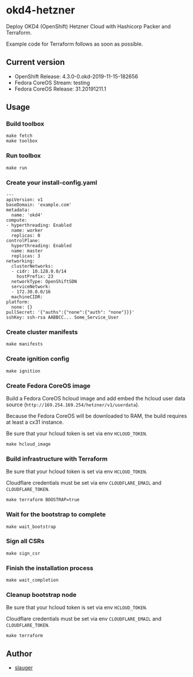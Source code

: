# okd4-hetzner

Deploy OKD4 (OpenShift) Hetzner Cloud with Hashicorp Packer and Terraform.

Example code for Terraform follows as soon as possible.

## Current version

- OpenShift Release: 4.3.0-0.okd-2019-11-15-182656
- Fedora CoreOS Stream: testing
- Fedora CoreOS Release: 31.20191211.1

## Usage

### Build toolbox

```
make fetch
make toolbox
```

### Run toolbox

```
make run
```

### Create your install-config.yaml

```
---
apiVersion: v1
baseDomain: 'example.com'
metadata:
  name: 'okd4'
compute:
- hyperthreading: Enabled
  name: worker
  replicas: 0
controlPlane:
  hyperthreading: Enabled
  name: master
  replicas: 3
networking:
  clusterNetworks:
  - cidr: 10.128.0.0/14
    hostPrefix: 23
  networkType: OpenShiftSDN
  serviceNetwork:
  - 172.30.0.0/16
  machineCIDR:
platform:
  none: {}
pullSecret: '{"auths":{"none":{"auth": "none"}}}'
sshKey: ssh-rsa AABBCC... Some_Service_User
```

### Create cluster manifests

```
make manifests
```

### Create ignition config

```
make ignition
```

### Create Fedora CoreOS image

Build a Fedora CoreOS hcloud image and add embed the hcloud user data source (`http://169.254.169.254/hetzner/v1/userdata`).

Because the Fedora CoreOS will be downloaded to RAM, the build requires at least a cx31 instance.

Be sure that your hcloud token is set via env `HCLOUD_TOKEN`.

```
make hcloud_image
```

### Build infrastructure with Terraform

Be sure that your hcloud token is set via env `HCLOUD_TOKEN`.

Cloudflare credentials must be set via env `CLOUDFLARE_EMAIL` and `CLOUDFLARE_TOKEN`.

```
make terraform BOOSTRAP=true
```

### Wait for the bootstrap to complete

```
make wait_bootstrap
```

### Sign all CSRs

```
make sign_csr
```

### Finish the installation process

```
make wait_completion
```

### Cleanup bootstrap node

Be sure that your hcloud token is set via env `HCLOUD_TOKEN`.

Cloudflare credentials must be set via env `CLOUDFLARE_EMAIL` and `CLOUDFLARE_TOKEN`.

```
make terraform
```

## Author

- [slauger](https://github.com/slauger)
